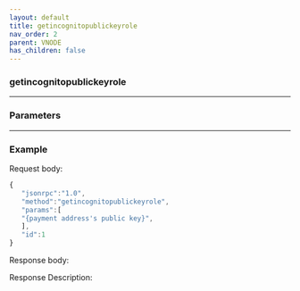 ```yaml
---
layout: default
title: getincognitopublickeyrole
nav_order: 2
parent: VNODE
has_children: false
---
```


### getincognitopublickeyrole
---
### Parameters
---
### Example
Request body:
```javascript
{
   "jsonrpc":"1.0",
   "method":"getincognitopublickeyrole",
   "params":[
   "{payment address's public key}", 
   ],
   "id":1
}
```
Response body:

Response Description:

